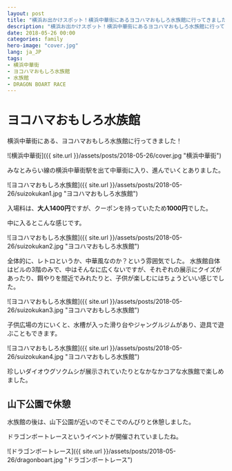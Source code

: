 ```yaml
---
layout: post
title: "横浜お出かけスポット！横浜中華街にあるヨコハマおもしろ水族館に行ってきました"
description: "横浜お出かけスポット！横浜中華街にあるヨコハマおもしろ水族館に行ってきました"
date: 2018-05-26 00:00
categories: family
hero-image: "cover.jpg"
lang: ja_JP
tags:
- 横浜中華街
- ヨコハマおもしろ水族館
- 水族館
- DRAGON BOART RACE
---
```


# ヨコハマおもしろ水族館

横浜中華街にある、ヨコハマおもしろ水族館に行ってきました！

![横浜中華街]({{ site.url }}/assets/posts/2018-05-26/cover.jpg "横浜中華街")

みなとみらい線の横浜中華街駅を出て中華街に入り、進んでいくとありました。

![ヨコハマおもしろ水族館]({{ site.url }}/assets/posts/2018-05-26/suizokukan1.jpg "ヨコハマおもしろ水族館")

入場料は、**大人1400円**ですが、クーポンを持っていたため**1000円**でした。

中に入るとこんな感じです。

![ヨコハマおもしろ水族館]({{ site.url }}/assets/posts/2018-05-26/suizokukan2.jpg "ヨコハマおもしろ水族館")


全体的に、レトロというか、中華風なのか？という雰囲気でした。
水族館自体はビルの3階のみで、中はそんなに広くないですが、それぞれの展示にクイズがあったり、餌やりを間近でみれたりと、子供が楽しむにはちょうどいい感じでした。

![ヨコハマおもしろ水族館]({{ site.url }}/assets/posts/2018-05-26/suizokukan3.jpg "ヨコハマおもしろ水族館")

子供広場の方にいくと、水槽が入った滑り台やジャングルジムがあり、遊具で遊ぶこともできます。

![ヨコハマおもしろ水族館]({{ site.url }}/assets/posts/2018-05-26/suizokukan4.jpg "ヨコハマおもしろ水族館")

珍しいダイオウグソクムシが展示されていたりとなかなかコアな水族館で楽しめました。


## 山下公園で休憩

水族館の後は、山下公園が近いのでそこでのんびりと休憩しました。

ドラゴンボートレースというイベントが開催されていましたね。

![ドラゴンボートレース]({{ site.url }}/assets/posts/2018-05-26/dragonboart.jpg "ドラゴンボートレース")